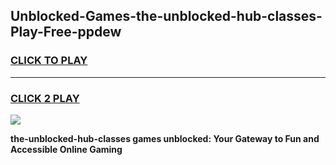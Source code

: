
## Unblocked-Games-the-unblocked-hub-classes-Play-Free-ppdew
<h3>
<a href="https://premium76.site?title=the-unblocked-hub-classes&ref=23A">CLICK TO PLAY</a></h3>
<hr>

<h3>
<a href="https://premium76.site?title=the-unblocked-hub-classes&ref=23A">CLICK 2 PLAY</a>
  
</h3>

<a href="https://premium76.site?title=the-unblocked-hub-classes&ref=23A"><img src="https://clearcache.store/games.png"></a>


**the-unblocked-hub-classes games unblocked: Your Gateway to Fun and Accessible Online Gaming**
